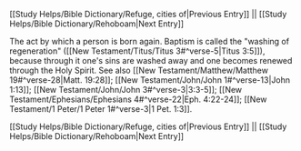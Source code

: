 [[Study Helps/Bible Dictionary/Refuge, cities of|Previous Entry]]  ||  [[Study Helps/Bible Dictionary/Rehoboam|Next Entry]]

 The act by which a person is born again. Baptism is called the "washing of regeneration" ([[New Testament/Titus/Titus 3#^verse-5|Titus 3:5]]), because through it one's sins are washed away and one becomes renewed through the Holy Spirit. See also [[New Testament/Matthew/Matthew 19#^verse-28|Matt. 19:28]]; [[New Testament/John/John 1#^verse-13|John 1:13]]; [[New Testament/John/John 3#^verse-3|3:3-5]]; [[New Testament/Ephesians/Ephesians 4#^verse-22|Eph. 4:22-24]]; [[New Testament/1 Peter/1 Peter 1#^verse-3|1 Pet. 1:3]].

[[Study Helps/Bible Dictionary/Refuge, cities of|Previous Entry]]  ||  [[Study Helps/Bible Dictionary/Rehoboam|Next Entry]]